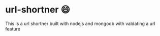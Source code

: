 # url-shortner :smile:
This is a url shortner built with nodejs and mongodb with valdating a url feature
